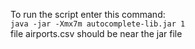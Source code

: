 To run the script enter this command:  
`java -jar -Xmx7m autocomplete-lib.jar 1`  
file airports.csv should be near the jar file
